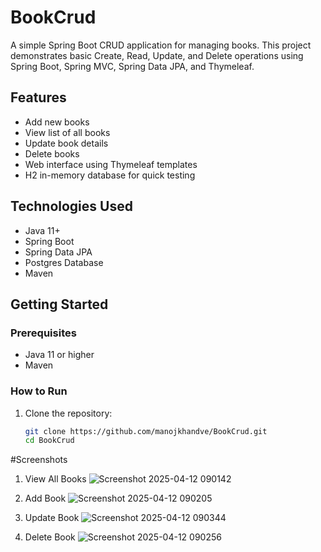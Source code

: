# BookCrud

A simple Spring Boot CRUD application for managing books. This project demonstrates basic Create, Read, Update, and Delete operations using Spring Boot, Spring MVC, Spring Data JPA, and Thymeleaf.

## Features

- Add new books
- View list of all books
- Update book details
- Delete books
- Web interface using Thymeleaf templates
- H2 in-memory database for quick testing

## Technologies Used

- Java 11+
- Spring Boot
- Spring Data JPA
- Postgres Database
- Maven

## Getting Started

### Prerequisites

- Java 11 or higher
- Maven

### How to Run

1. Clone the repository:

   ```bash
   git clone https://github.com/manojkhandve/BookCrud.git
   cd BookCrud

#Screenshots

1) View All Books
   ![Screenshot 2025-04-12 090142](https://github.com/user-attachments/assets/378d701e-9103-46fb-bf2c-bb433ddd0745)

2) Add Book
   ![Screenshot 2025-04-12 090205](https://github.com/user-attachments/assets/052de61e-928b-4818-88d8-52757ec40abf)

3) Update Book
![Screenshot 2025-04-12 090344](https://github.com/user-attachments/assets/89dd30f9-18da-45ec-b82f-9d10b37594fc)

4) Delete Book
   ![Screenshot 2025-04-12 090256](https://github.com/user-attachments/assets/9ba80aff-90d7-49d2-8b39-763b15f5c9dd)
